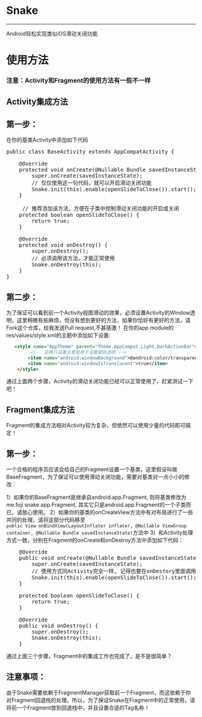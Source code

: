 # Snake
---
Android轻松实现类似iOS滑动关闭功能

# 使用方法
### 注意：Activity和Fragment的使用方法有一些不一样
## Activity集成方法
## 第一步：
在你的基类Activity中添加如下代码

<pre>
public class BaseActivity extends AppCompatActivity {

    @Override
    protected void onCreate(@Nullable Bundle savedInstanceState) {
        super.onCreate(savedInstanceState);
        // 仅仅使用这一句代码，就可以开启滑动关闭功能
        Snake.init(this).enable(openSlideToClose()).start();
    }
	
	 // 推荐添加该方法，方便在子类中控制滑动关闭功能的开启或关闭
    protected boolean openSlideToClose() {
        return true;
    }

    @Override
    protected void onDestroy() {
        super.onDestroy();
        // 必须调用该方法，才能正常使用
        Snake.onDestroy(this);
    }
}
</pre>

## 第二步：
为了保证可以看到前一个Activity视图滑动的效果，必须设置Activity的Window透明，这里稍微有些麻烦，但没有想到更好的方法，如果你恰好有更好的方法，请Fork这个仓库，给我发送Pull request,不甚感激！
在你的app module的res/values/style.xml的主题中添加如下设置:
    
```xml
   <style name="AppTheme" parent="Theme.AppCompat.Light.DarkActionBar">
   		 <!-- 这两行设置主要是用于设置窗体透明 --> 	
        <item name="android:windowBackground">@android:color/transparent</item>
        <item name="android:windowIsTranslucent">true</item>
    </style>
```  

通过上面两个步骤，Activity的滑动关闭功能已经可以正常使用了，赶紧测试一下吧！

## Fragment集成方法
Fragment的集成方法相对Activity较为复杂，但依然可以使用少量的代码即可搞定！
## 第一步：
一个合格的程序员应该会给自己的Fragment设置一个基类，这里假设叫做BaseFragment，为了保证可以使用滑动关闭功能，需要对基类对一点小小的修改：

1）如果你的BaseFragment是继承自android.app.Fragment, 则将基类修改为me.foji.snake.app.Fragment, 其实它只是android.app.Fragment的一个子类而已，请放心使用。
2）如果你的基类的onCreateView方法中有对布局进行了一些共同的处理，请将这部分代码移至<code>    public View onBindView(LayoutInflater inflater, @Nullable ViewGroup container, @Nullable Bundle savedInstanceState)</code>方法中
3）和Activity处理方式一致，分别在Fragment的onCreate和onDestroy方法中添加如下代码：

<pre>
 	@Override
    public void onCreate(@Nullable Bundle savedInstanceState) {
        super.onCreate(savedInstanceState);
        // 使用方式同Activity完全一样, 记得也要在onDestory里面调用回收方法
        Snake.init(this).enable(openSlideToClose()).start();
    }

    protected boolean openSlideToClose() {
        return true;
    }

    @Override
    public void onDestroy() {
        super.onDestroy();
        Snake.onDestroy(this);
    }
</pre>

通过上面三个步骤，Fragment中的集成工作也完成了，是不是很简单？

## 注意事项：
由于Snake需要依赖于FragmentManager获取前一个Fragment，而这依赖于你对Fragment回退栈的处理。所以，为了保证Snake在Fragment中的正常使用，请将前一个Fragment放到回退栈中，并且设置合适的Tag名称！